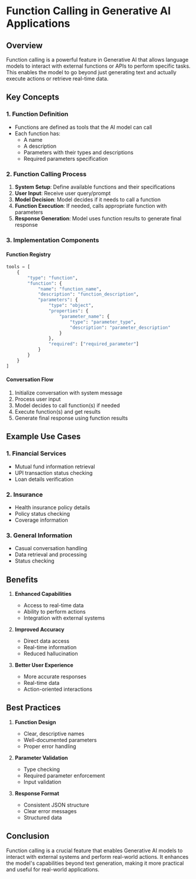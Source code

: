 # Function Calling in Generative AI Applications

## Overview
Function calling is a powerful feature in Generative AI that allows language models to interact with external functions or APIs to perform specific tasks. This enables the model to go beyond just generating text and actually execute actions or retrieve real-time data.

## Key Concepts

### 1. Function Definition
- Functions are defined as tools that the AI model can call
- Each function has:
  - A name
  - A description
  - Parameters with their types and descriptions
  - Required parameters specification

### 2. Function Calling Process
1. **System Setup**: Define available functions and their specifications
2. **User Input**: Receive user query/prompt
3. **Model Decision**: Model decides if it needs to call a function
4. **Function Execution**: If needed, calls appropriate function with parameters
5. **Response Generation**: Model uses function results to generate final response

### 3. Implementation Components

#### Function Registry
```python
tools = [
    {
        "type": "function",
        "function": {
            "name": "function_name",
            "description": "function_description",
            "parameters": {
                "type": "object",
                "properties": {
                    "parameter_name": {
                        "type": "parameter_type",
                        "description": "parameter_description"
                    }
                },
                "required": ["required_parameter"]
            }
        }
    }
]
```

#### Conversation Flow
1. Initialize conversation with system message
2. Process user input
3. Model decides to call function(s) if needed
4. Execute function(s) and get results
5. Generate final response using function results

## Example Use Cases

### 1. Financial Services
- Mutual fund information retrieval
- UPI transaction status checking
- Loan details verification

### 2. Insurance
- Health insurance policy details
- Policy status checking
- Coverage information

### 3. General Information
- Casual conversation handling
- Data retrieval and processing
- Status checking

## Benefits

1. **Enhanced Capabilities**
   - Access to real-time data
   - Ability to perform actions
   - Integration with external systems

2. **Improved Accuracy**
   - Direct data access
   - Real-time information
   - Reduced hallucination

3. **Better User Experience**
   - More accurate responses
   - Real-time data
   - Action-oriented interactions

## Best Practices

1. **Function Design**
   - Clear, descriptive names
   - Well-documented parameters
   - Proper error handling

2. **Parameter Validation**
   - Type checking
   - Required parameter enforcement
   - Input validation

3. **Response Format**
   - Consistent JSON structure
   - Clear error messages
   - Structured data

## Conclusion

Function calling is a crucial feature that enables Generative AI models to interact with external systems and perform real-world actions. It enhances the model's capabilities beyond text generation, making it more practical and useful for real-world applications. 